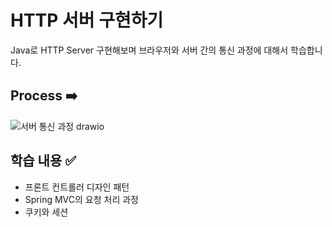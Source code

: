 # HTTP 서버 구현하기
Java로 HTTP Server 구현해보며 브라우저와 서버 간의 통신 과정에 대해서 학습합니다.

## Process ➡️
![서버 통신 과정 drawio](https://user-images.githubusercontent.com/56301069/147865076-9bdee0c8-cb50-460d-a3d1-a5128d7a4e77.png)

## 학습 내용 ✅
- 프론트 컨트롤러 디자인 패턴
- Spring MVC의 요청 처리 과정
- 쿠키와 세션
